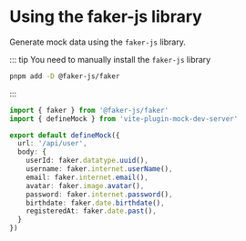 # Using the faker-js library

Generate mock data using the `faker-js` library.

::: tip
You need to manually install the `faker-js` library
```sh
pnpm add -D @faker-js/faker
```
:::

```ts
import { faker } from '@faker-js/faker'
import { defineMock } from 'vite-plugin-mock-dev-server'

export default defineMock({
  url: '/api/user',
  body: {
    userId: faker.datatype.uuid(),
    username: faker.internet.userName(),
    email: faker.internet.email(),
    avatar: faker.image.avatar(),
    password: faker.internet.password(),
    birthdate: faker.date.birthdate(),
    registeredAt: faker.date.past(),
  }
})
```
